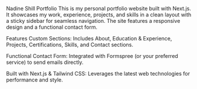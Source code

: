Nadine Shill Portfolio
This is my personal portfolio website built with Next.js. It showcases my work, experience, projects, and skills in a clean layout with a sticky sidebar for seamless navigation. The site features a responsive design and a functional contact form.

Features
Custom Sections: Includes About, Education & Experience, Projects, Certifications, Skills, and Contact sections.

Functional Contact Form: Integrated with Formspree (or your preferred service) to send emails directly.

Built with Next.js & Tailwind CSS: Leverages the latest web technologies for performance and style.

